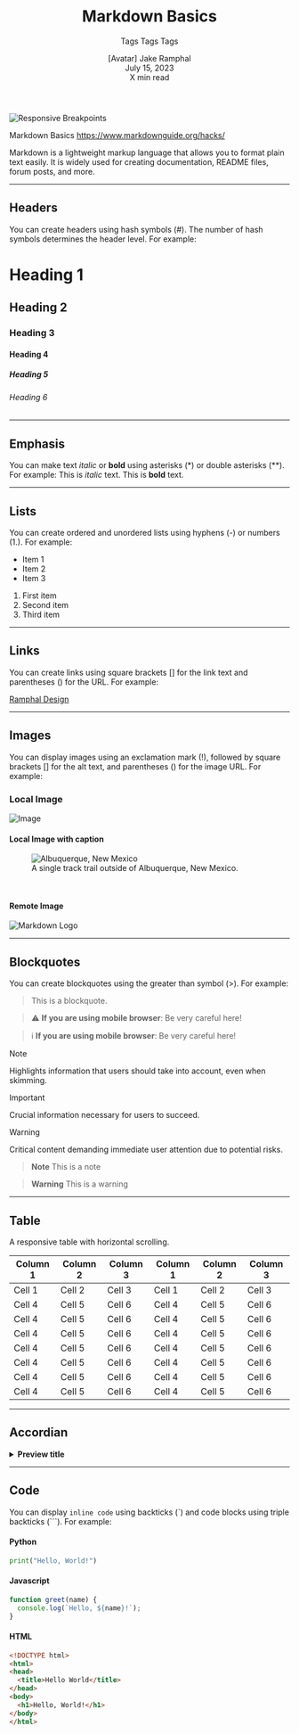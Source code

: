 <!-- ---
title: My Page
date: 2023-09-17
--- -->

<header>

# Markdown Basics
Tags Tags Tags

[Avatar] Jake Ramphal  
July 15, 2023  
X min read
</header>

<!-- <main> -->

![Responsive Breakpoints](https://miro.medium.com/max/1400/0*QuR2HZPsD6O5fyjb)

Markdown Basics
https://www.markdownguide.org/hacks/

Markdown is a lightweight markup language that allows you to format plain text easily. It is widely used for creating documentation, README files, forum posts, and more.

---
## Headers

You can create headers using hash symbols (#). The number of hash symbols determines the header level. For example:

# Heading 1
## Heading 2
### Heading 3
#### Heading 4
##### Heading 5
###### Heading 6

<hr>

## Emphasis

You can make text *italic* or **bold** using asterisks (*) or double asterisks (**). For example:
This is *italic* text.
This is **bold** text.

<hr>

## Lists

You can create ordered and unordered lists using hyphens (-) or numbers (1.). For example:

- Item 1
- Item 2
- Item 3

1. First item
2. Second item
3. Third item

<hr>

## Links

You can create links using square brackets [] for the link text and parentheses () for the URL. For example:

[Ramphal Design](https://www.ramphal.design)

<hr>

## Images

You can display images using an exclamation mark (!), followed by square brackets [] for the alt text, and parentheses () for the image URL. For example:

### Local Image
![Image](images/image1.png)
#### Local Image with caption

<figure>
    <img src="./images/image1.png"
         alt="Albuquerque, New Mexico">
    <figcaption>A single track trail outside of Albuquerque, New Mexico.</figcaption>
</figure>
<br>

#### Remote Image
![Markdown Logo](https://upload.wikimedia.org/wikipedia/commons/4/48/Markdown-mark.svg)

<hr>

## Blockquotes
You can create blockquotes using the greater than symbol (>). For example:

> This is a blockquote.


> ⚠️ **If you are using mobile browser**: Be very careful here!

> ℹ️ **If you are using mobile browser**: Be very careful here!


> [!NOTE]  
> Highlights information that users should take into account, even when skimming.

> [!IMPORTANT]  
> Crucial information necessary for users to succeed.

> [!WARNING]  
> Critical content demanding immediate user attention due to potential risks.


> **Note**
> This is a note

> **Warning**
> This is a warning


<hr>

## Table
A responsive table with horizontal scrolling.

| Column 1 | Column 2 | Column 3 | Column 1 | Column 2 | Column 3 |
|---------|---------|---------|---------|---------|---------|
|  Cell 1 |  Cell 2 |  Cell 3 |  Cell 1 |  Cell 2 |  Cell 3 | 
|  Cell 4 |  Cell 5 |  Cell 6 |  Cell 4 |  Cell 5 |  Cell 6 |
|  Cell 4 |  Cell 5 |  Cell 6 |  Cell 4 |  Cell 5 |  Cell 6 |
|  Cell 4 |  Cell 5 |  Cell 6 |  Cell 4 |  Cell 5 |  Cell 6 |
|  Cell 4 |  Cell 5 |  Cell 6 |  Cell 4 |  Cell 5 |  Cell 6 |
|  Cell 4 |  Cell 5 |  Cell 6 |  Cell 4 |  Cell 5 |  Cell 6 |
|  Cell 4 |  Cell 5 |  Cell 6 |  Cell 4 |  Cell 5 |  Cell 6 |
|  Cell 4 |  Cell 5 |  Cell 6 |  Cell 4 |  Cell 5 |  Cell 6 |

---
## Accordian
<details>
<summary><b>Preview title</b></summary>

This is accordian text


- Points
- Points
- Points
- Points

</details>

---

## Code
You can display `inline code` using backticks (`) and code blocks using triple backticks (```). For example:
#### Python
```python
print("Hello, World!")
```
#### Javascript
```javascript
function greet(name) {
  console.log(`Hello, ${name}!`);
}
```
#### HTML
```html
<!DOCTYPE html>
<html>
<head>
  <title>Hello World</title>
</head>
<body>
  <h1>Hello, World!</h1>
</body>
</html>
```
<!-- </main> -->